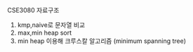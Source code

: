 CSE3080 자료구조  
1. kmp,naive로 문자열 비교  
2. max,min heap sort  
3. min heap 이용해 크루스칼 알고리즘 (minimum spanning tree)
